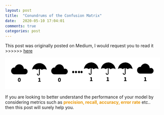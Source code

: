 ```yaml
---
layout: post
title:  "Conundrums of the Confusion Matrix"
date:   2020-05-10 17:04:01
comments: true
categories: post
---
```



This post was originally posted on Medium,
I would request you to read it >>>>>> [here](https://medium.com/convergeml/conundrums-of-the-confusion-matrix-2fa82293707a)

<a href="https://medium.com/convergeml/conundrums-of-the-confusion-matrix-2fa82293707a">
<img src="assets/img/image1.png">
</a>

If you are looking to better understand the performance of your model by considering metrics such as <span style="color:#ea9808; font-weight: bold">precision, recall, accuracy, error rate</span> etc.. then this post will surely help you. 
